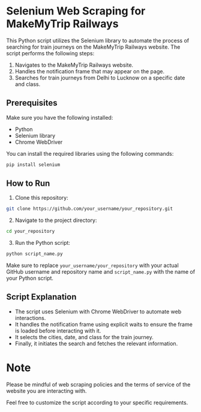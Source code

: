 # Selenium Web Scraping for MakeMyTrip Railways

This Python script utilizes the Selenium library to automate the process of searching for train journeys on the MakeMyTrip Railways website. The script performs the following steps:

1. Navigates to the MakeMyTrip Railways website.
2. Handles the notification frame that may appear on the page.
3. Searches for train journeys from Delhi to Lucknow on a specific date and class.

## Prerequisites

Make sure you have the following installed:

- Python
- Selenium library
- Chrome WebDriver

You can install the required libraries using the following commands:

```bash
pip install selenium
```

## How to Run

1. Clone this repository:

```bash
git clone https://github.com/your_username/your_repository.git
```

2. Navigate to the project directory:

```bash
cd your_repository
```

3. Run the Python script:

```bash
python script_name.py
```

Make sure to replace `your_username/your_repository` with your actual GitHub username and repository name and `script_name.py` with the name of your Python script.

## Script Explanation

- The script uses Selenium with Chrome WebDriver to automate web interactions.
- It handles the notification frame using explicit waits to ensure the frame is loaded before interacting with it.
- It selects the cities, date, and class for the train journey.
- Finally, it initiates the search and fetches the relevant information.

# Note 
Please be mindful of web scraping policies and the terms of service of the website you are interacting with.

Feel free to customize the script according to your specific requirements.
